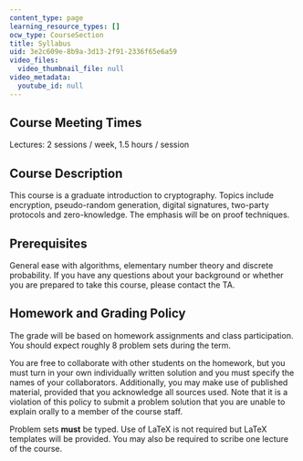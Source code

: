 ```yaml
---
content_type: page
learning_resource_types: []
ocw_type: CourseSection
title: Syllabus
uid: 3e2c609e-8b9a-3d13-2f91-2336f65e6a59
video_files:
  video_thumbnail_file: null
video_metadata:
  youtube_id: null
---
```


Course Meeting Times
--------------------

Lectures: 2 sessions / week, 1.5 hours / session

Course Description
------------------

This course is a graduate introduction to cryptography. Topics include encryption, pseudo-random generation, digital signatures, two-party protocols and zero-knowledge. The emphasis will be on proof techniques.

Prerequisites
-------------

General ease with algorithms, elementary number theory and discrete probability. If you have any questions about your background or whether you are prepared to take this course, please contact the TA.

Homework and Grading Policy
---------------------------

The grade will be based on homework assignments and class participation. You should expect roughly 8 problem sets during the term.

You are free to collaborate with other students on the homework, but you must turn in your own individually written solution and you must specify the names of your collaborators. Additionally, you may make use of published material, provided that you acknowledge all sources used. Note that it is a violation of this policy to submit a problem solution that you are unable to explain orally to a member of the course staff.

Problem sets **must** be typed. Use of LaTeX is not required but LaTeX templates will be provided. You may also be required to scribe one lecture of the course.